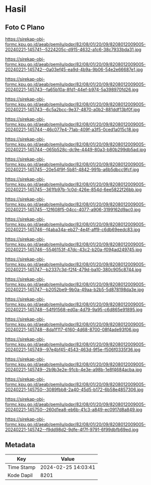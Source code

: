 # Hasil

## Foto C Plano

https://sirekap-obj-formc.kpu.go.id/aeab/pemilu/pdpr/82/08/01/20/09/8208012009005-20240221-145741--5224205c-d915-4632-a1c6-38c7933bda31.jpg

https://sirekap-obj-formc.kpu.go.id/aeab/pemilu/pdpr/82/08/01/20/09/8208012009005-20240221-145742--0a03ef45-ea9d-4b9a-9b06-54e2e66687e1.jpg

https://sirekap-obj-formc.kpu.go.id/aeab/pemilu/pdpr/82/08/01/20/09/8208012009005-20240221-145743--fa65b10a-8fd1-44ef-b974-5a398970fd26.jpg

https://sirekap-obj-formc.kpu.go.id/aeab/pemilu/pdpr/82/08/01/20/09/8208012009005-20240221-145743--6c5a2bcc-9e37-4870-a0b2-881ddf13bf0f.jpg

https://sirekap-obj-formc.kpu.go.id/aeab/pemilu/pdpr/82/08/01/20/09/8208012009005-20240221-145744--46c077e4-71ab-409f-a3f5-0ced1a015c18.jpg

https://sirekap-obj-formc.kpu.go.id/aeab/pemilu/pdpr/82/08/01/20/09/8208012009005-20240221-145744--065b528c-dc9e-4449-80a3-b80b299db5ad.jpg

https://sirekap-obj-formc.kpu.go.id/aeab/pemilu/pdpr/82/08/01/20/09/8208012009005-20240221-145745--20e54f9f-5b81-4842-991b-a6b5dbcc9fcf.jpg

https://sirekap-obj-formc.kpu.go.id/aeab/pemilu/pdpr/82/08/01/20/09/8208012009005-20240221-145745--361fb97b-1c0d-426e-854d-6ee5822f26bb.jpg

https://sirekap-obj-formc.kpu.go.id/aeab/pemilu/pdpr/82/08/01/20/09/8208012009005-20240221-145745--12f608f5-04cc-4077-a906-3199162d9ac0.jpg

https://sirekap-obj-formc.kpu.go.id/aeab/pemilu/pdpr/82/08/01/20/09/8208012009005-20240221-145746--f4aba34a-eb27-4e4f-aff9-c6db69eedc83.jpg

https://sirekap-obj-formc.kpu.go.id/aeab/pemilu/pdpr/82/08/01/20/09/8208012009005-20240221-145746--5546153f-47dc-43c2-b20a-f094ad249745.jpg

https://sirekap-obj-formc.kpu.go.id/aeab/pemilu/pdpr/82/08/01/20/09/8208012009005-20240221-145747--b2337c3d-f2f4-479d-ba10-380c905c8744.jpg

https://sirekap-obj-formc.kpu.go.id/aeab/pemilu/pdpr/82/08/01/20/09/8208012009005-20240221-145747--b2052be9-9b0a-49aa-b2b5-5d878198da3e.jpg

https://sirekap-obj-formc.kpu.go.id/aeab/pemilu/pdpr/82/08/01/20/09/8208012009005-20240221-145748--54f91568-ed0a-4d79-9a95-c6d865e91895.jpg

https://sirekap-obj-formc.kpu.go.id/aeab/pemilu/pdpr/82/08/01/20/09/8208012009005-20240221-145748--8da1f117-6160-4d68-8700-08f4ade93f06.jpg

https://sirekap-obj-formc.kpu.go.id/aeab/pemilu/pdpr/82/08/01/20/09/8208012009005-20240221-145749--97e4bf45-4543-463d-9f5e-f506f0335f36.jpg

https://sirekap-obj-formc.kpu.go.id/aeab/pemilu/pdpr/82/08/01/20/09/8208012009005-20240221-145749--2b9b3e2e-91cb-4e3e-a98b-1e8f4684acba.jpg

https://sirekap-obj-formc.kpu.go.id/aeab/pemilu/pdpr/82/08/01/20/09/8208012009005-20240221-145750--3089fbb8-2a40-45d5-b172-6b58e4857306.jpg

https://sirekap-obj-formc.kpu.go.id/aeab/pemilu/pdpr/82/08/01/20/09/8208012009005-20240221-145750--260d1ea8-eb6b-41c3-a849-ec0917d8a849.jpg

https://sirekap-obj-formc.kpu.go.id/aeab/pemilu/pdpr/82/08/01/20/09/8208012009005-20240221-145742--f9dd98d2-9dfe-4f7f-9791-6f99dbfb69ed.jpg


## Metadata

| Key        | Value               |
| ---------- | ------------------- |
| Time Stamp | 2024-02-25 14:03:41 |
| Kode Dapil | 8201                |



